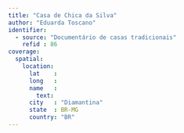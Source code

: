 ```yaml
---
title: "Casa de Chica da Silva"
author: "Eduarda Toscano"
identifier:
  - source: "Documentário de casas tradicionais"
    refid : 86
coverage:
  spatial:
    location:
      lat    :
      long   :
      name   :
        text:
      city   : "Diamantina"
      state  : BR-MG
      country: "BR"
---
```


